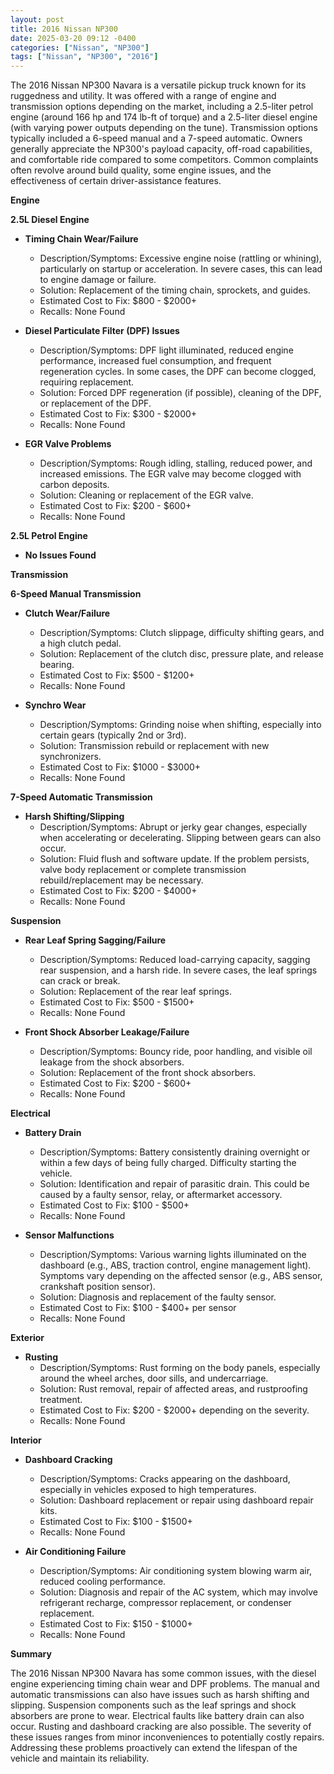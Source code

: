 ```yaml
---
layout: post
title: 2016 Nissan NP300
date: 2025-03-20 09:12 -0400
categories: ["Nissan", "NP300"]
tags: ["Nissan", "NP300", "2016"]
---
```

The 2016 Nissan NP300 Navara is a versatile pickup truck known for its ruggedness and utility. It was offered with a range of engine and transmission options depending on the market, including a 2.5-liter petrol engine (around 166 hp and 174 lb-ft of torque) and a 2.5-liter diesel engine (with varying power outputs depending on the tune). Transmission options typically included a 6-speed manual and a 7-speed automatic. Owners generally appreciate the NP300's payload capacity, off-road capabilities, and comfortable ride compared to some competitors. Common complaints often revolve around build quality, some engine issues, and the effectiveness of certain driver-assistance features.

**Engine**

**2.5L Diesel Engine**

*   **Timing Chain Wear/Failure**
    *   Description/Symptoms: Excessive engine noise (rattling or whining), particularly on startup or acceleration. In severe cases, this can lead to engine damage or failure.
    *   Solution: Replacement of the timing chain, sprockets, and guides.
    *   Estimated Cost to Fix: $800 - $2000+
    *   Recalls: None Found

*   **Diesel Particulate Filter (DPF) Issues**
    *   Description/Symptoms: DPF light illuminated, reduced engine performance, increased fuel consumption, and frequent regeneration cycles. In some cases, the DPF can become clogged, requiring replacement.
    *   Solution: Forced DPF regeneration (if possible), cleaning of the DPF, or replacement of the DPF.
    *   Estimated Cost to Fix: $300 - $2000+
    *   Recalls: None Found

*   **EGR Valve Problems**
    *   Description/Symptoms: Rough idling, stalling, reduced power, and increased emissions. The EGR valve may become clogged with carbon deposits.
    *   Solution: Cleaning or replacement of the EGR valve.
    *   Estimated Cost to Fix: $200 - $600+
    *   Recalls: None Found

**2.5L Petrol Engine**

*   **No Issues Found**

**Transmission**

**6-Speed Manual Transmission**

*   **Clutch Wear/Failure**
    *   Description/Symptoms: Clutch slippage, difficulty shifting gears, and a high clutch pedal.
    *   Solution: Replacement of the clutch disc, pressure plate, and release bearing.
    *   Estimated Cost to Fix: $500 - $1200+
    *   Recalls: None Found

*   **Synchro Wear**
    *   Description/Symptoms: Grinding noise when shifting, especially into certain gears (typically 2nd or 3rd).
    *   Solution: Transmission rebuild or replacement with new synchronizers.
    *   Estimated Cost to Fix: $1000 - $3000+
    *   Recalls: None Found

**7-Speed Automatic Transmission**

*   **Harsh Shifting/Slipping**
    *   Description/Symptoms: Abrupt or jerky gear changes, especially when accelerating or decelerating. Slipping between gears can also occur.
    *   Solution: Fluid flush and software update. If the problem persists, valve body replacement or complete transmission rebuild/replacement may be necessary.
    *   Estimated Cost to Fix: $200 - $4000+
    *   Recalls: None Found

**Suspension**

*   **Rear Leaf Spring Sagging/Failure**
    *   Description/Symptoms: Reduced load-carrying capacity, sagging rear suspension, and a harsh ride. In severe cases, the leaf springs can crack or break.
    *   Solution: Replacement of the rear leaf springs.
    *   Estimated Cost to Fix: $500 - $1500+
    *   Recalls: None Found

*   **Front Shock Absorber Leakage/Failure**
    *   Description/Symptoms: Bouncy ride, poor handling, and visible oil leakage from the shock absorbers.
    *   Solution: Replacement of the front shock absorbers.
    *   Estimated Cost to Fix: $200 - $600+
    *   Recalls: None Found

**Electrical**

*   **Battery Drain**
    *   Description/Symptoms: Battery consistently draining overnight or within a few days of being fully charged. Difficulty starting the vehicle.
    *   Solution: Identification and repair of parasitic drain. This could be caused by a faulty sensor, relay, or aftermarket accessory.
    *   Estimated Cost to Fix: $100 - $500+
    *   Recalls: None Found

*   **Sensor Malfunctions**
    *   Description/Symptoms: Various warning lights illuminated on the dashboard (e.g., ABS, traction control, engine management light). Symptoms vary depending on the affected sensor (e.g., ABS sensor, crankshaft position sensor).
    *   Solution: Diagnosis and replacement of the faulty sensor.
    *   Estimated Cost to Fix: $100 - $400+ per sensor
    *   Recalls: None Found

**Exterior**

*   **Rusting**
    *   Description/Symptoms: Rust forming on the body panels, especially around the wheel arches, door sills, and undercarriage.
    *   Solution: Rust removal, repair of affected areas, and rustproofing treatment.
    *   Estimated Cost to Fix: $200 - $2000+ depending on the severity.
    *   Recalls: None Found

**Interior**

*   **Dashboard Cracking**
    *   Description/Symptoms: Cracks appearing on the dashboard, especially in vehicles exposed to high temperatures.
    *   Solution: Dashboard replacement or repair using dashboard repair kits.
    *   Estimated Cost to Fix: $100 - $1500+
    *   Recalls: None Found

*   **Air Conditioning Failure**
    *   Description/Symptoms: Air conditioning system blowing warm air, reduced cooling performance.
    *   Solution: Diagnosis and repair of the AC system, which may involve refrigerant recharge, compressor replacement, or condenser replacement.
    *   Estimated Cost to Fix: $150 - $1000+
    *   Recalls: None Found

**Summary**

The 2016 Nissan NP300 Navara has some common issues, with the diesel engine experiencing timing chain wear and DPF problems. The manual and automatic transmissions can also have issues such as harsh shifting and slipping. Suspension components such as the leaf springs and shock absorbers are prone to wear. Electrical faults like battery drain can also occur. Rusting and dashboard cracking are also possible. The severity of these issues ranges from minor inconveniences to potentially costly repairs. Addressing these problems proactively can extend the lifespan of the vehicle and maintain its reliability.

